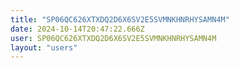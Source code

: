 ```yaml
---
title: "SP06QC626XTXDQ2D6X6SV2E5SVMNKHNRHYSAMN4M"
date: 2024-10-14T20:47:22.666Z
user: SP06QC626XTXDQ2D6X6SV2E5SVMNKHNRHYSAMN4M
layout: "users"
---
```

    